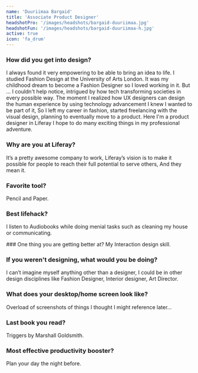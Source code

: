 ```yaml
---
name: 'Duuriimaa Bargaid'
title: 'Associate Product Designer'
headshotPro: '/images/headshots/bargaid-duuriimaa.jpg'
headshotFun: '/images/headshots/bargaid-duuriimaa-h.jpg'
active: true
icon: 'fa_drum'
---
```


### How did you get into design?

I always found it very empowering to be able to bring an idea to life. I studied Fashion Design at the University of Arts London. It was my childhood dream to become a Fashion Designer so I loved working in it. But … I couldn't help notice, intrigued by how tech transforming societies in every possible way. The moment I realized how UX designers can design the human experience by using technology advancement I knew I wanted to be part of it, So I left my career in fashion, started freelancing with the visual design, planning to eventually move to a product. Here I'm a product designer in Liferay I hope to do many exciting things in my professional adventure.

### Why are you at Liferay?

It’s a pretty awesome company to work, Liferay’s vision is to make it possible for people to reach their full potential to serve others, And they mean it.

### Favorite tool?

Pencil and Paper.

### Best lifehack?

I listen to Audiobooks while doing menial tasks such as cleaning my house or communicating.

### One thing you are getting better at?
My Interaction design skill.

### If you weren't designing, what would you be doing?

I can’t imagine myself anything other than a designer, I could be in other design disciplines like Fashion Designer, Interior designer, Art Director.

### What does your desktop/home screen look like?

Overload of screenshots of things I thought I might reference later...

### Last book you read?

Triggers by Marshall Goldsmith.

### Most effective productivity booster?

Plan your day the night before.
